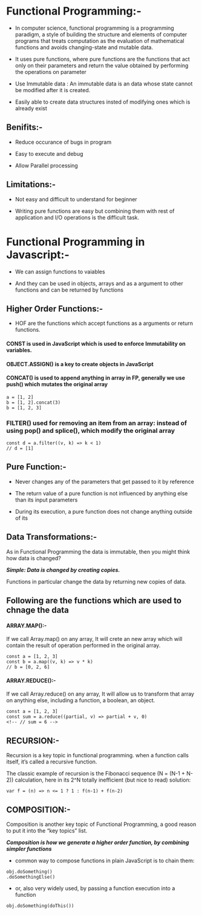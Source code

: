 
# Functional Programming:-

- In computer science, functional programming is a programming paradigm, a style of building the structure and elements of computer programs that treats computation as the evaluation of mathematical functions and avoids changing-state and mutable data.

- It uses pure functions, where pure functions are the functions that act only on their parameters and return the value obtained by performing the operations on parameter

- Use Immutable data : An immutable data is an data whose state cannot be modified after it is created. 

- Easily able to create data structures insted of modifying ones which is already exist


## Benifits:-

- Reduce occurance of bugs in program 

- Easy to execute and debug

- Allow Parallel processing
	

## Limitations:-

- Not easy and difficult to understand for beginner

- Writing pure functions are easy but combining them with rest of application and I/O operations is the difficult task. 




# Functional Programming in Javascript:-

- We can assign functions to vaiables

- And they can be used in objects, arrays and as a argument to other functions and can be returned by functions


## Higher Order Functions:-
	
- HOF are the functions which accept functions as a arguments or return functions.


#### CONST is used in JavaScript which is used to enforce Immutability on variables.

#### OBJECT.ASSIGN() is a key to create objects in JavaScript

#### CONCAT() is used to append anything in array in FP, generally we use push() which mutates the original array
	
```
a = [1, 2]
b = [1, 2].concat(3)
b = [1, 2, 3]
```

### FILTER() used  for removing an item from an array: instead of using pop() and splice(), which modify the original array

```
const d = a.filter((v, k) => k < 1)
// d = [1]
```


## Pure Function:-

- Never changes any of the parameters that get passed to it by reference

- The return value of a pure function is not influenced by anything else than its input parameters

- During its execution, a pure function does not change anything outside of its


## Data Transformations:-

As in Functional Programming the data is immutable, then you might think how data is changed?

***Simple: Data is changed by creating copies.***

Functions in particular change the data by returning new copies of data.


## Following are the functions which are used to chnage the data

#### ARRAY.MAP():-

If we call Array.map() on any array, It will crete an new array which will contain the result of operation performed in the original array.

```
const a = [1, 2, 3]
const b = a.map((v, k) => v * k)
// b = [0, 2, 6]

```

#### ARRAY.REDUCE():-

If we call Array.reduce() on any array, It will allow us to transform that array on anything else, including a function, a boolean, an object.

```
const a = [1, 2, 3]
const sum = a.reduce((partial, v) => partial + v, 0)
<!-- // sum = 6 -->
```
	
## RECURSION:-

Recursion is a key topic in functional programming. when a function calls itself, it’s called a recursive function.

The classic example of recursion is the Fibonacci sequence (N = (N-1 + N-2)) calculation, here in its 2^N totally inefficient (but nice to read) solution:

```
var f = (n) => n <= 1 ? 1 : f(n-1) + f(n-2)
```

## COMPOSITION:-

Composition is another key topic of Functional Programming, a good reason to put it into the “key topics” list.

***Composition is how we generate a higher order function, by combining simpler functions***

- common way to compose functions in plain JavaScript is to chain them:

```
obj.doSomething()
.doSomethingElse()
```

- or, also very widely used, by passing a function execution into a function

```
obj.doSomething(doThis())
``` 